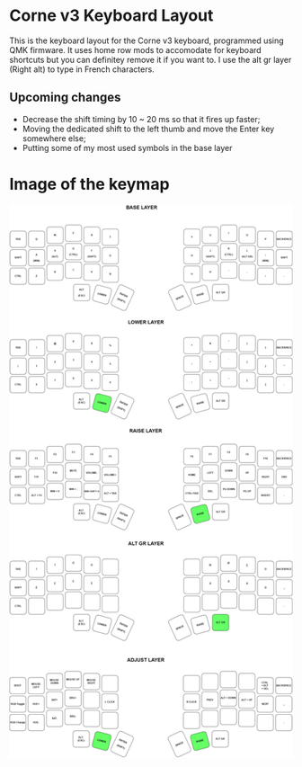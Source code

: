 # Corne v3 Keyboard Layout

This is the keyboard layout for the Corne v3 keyboard, programmed using QMK firmware. It uses home row mods to accomodate for keyboard shortcuts but you can definitey remove it if you want to. I use the alt gr layer (Right alt) to type in French characters.

## Upcoming changes 

* Decrease the shift timing by 10 ~ 20 ms so that it fires up faster;
* Moving the dedicated shift to the left thumb and move the Enter key somewhere else;
* Putting some of my most used symbols in the base layer

# Image of the keymap

![Corne v3 Keyboard Layout](Corne%20layout.drawio.png)
